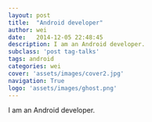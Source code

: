 ```yaml
---
layout: post
title:  "Android developer"
author: wei
date:   2014-12-05 22:48:45
description: I am an Android developer.
subclass: 'post tag-talks'
tags: android
categories: wei
cover: 'assets/images/cover2.jpg'
navigation: True
logo: 'assets/images/ghost.png'
---
```


I am an Android developer.
